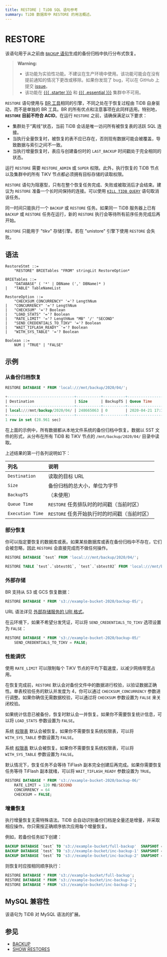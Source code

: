 ```yaml
---
title: RESTORE | TiDB SQL 语句参考
summary: TiDB 数据库中 RESTORE 的用法概述。
---
```


# RESTORE

该语句用于从之前由 [`BACKUP` 语句](/sql-statements/sql-statement-backup.md)生成的备份归档中执行分布式恢复。

> **Warning:**
>
> - 该功能为实验性功能。不建议在生产环境中使用。该功能可能会在没有提前通知的情况下更改或移除。如果你发现了 bug，可以在 GitHub 上提交 [issue](https://github.com/pingcap/tidb/issues)。
> - 该功能在 [{{{ .starter }}}](https://docs.pingcap.com/tidbcloud/select-cluster-tier#tidb-cloud-serverless) 和 [{{{ .essential }}}](https://docs.pingcap.com/tidbcloud/select-cluster-tier#essential) 集群中不可用。

`RESTORE` 语句使用与 [BR 工具](https://docs.pingcap.com/tidb/stable/backup-and-restore-overview)相同的引擎，不同之处在于恢复过程由 TiDB 自身驱动，而不是单独的 BR 工具。BR 的所有优点和注意事项在此同样适用。特别地，**`RESTORE` 目前不符合 ACID**。在运行 `RESTORE` 之前，请确保满足以下要求：

* 集群处于“离线”状态，当前 TiDB 会话是唯一访问所有被恢复表的活跃 SQL 连接。
* 当执行全量恢复时，被恢复的表不应已存在，否则现有数据可能会被覆盖，导致数据与索引之间不一致。
* 当执行增量恢复时，表应与创建备份时的 `LAST_BACKUP` 时间戳处于完全相同的状态。

运行 `RESTORE` 需要 `RESTORE_ADMIN` 或 `SUPER` 权限。此外，执行恢复的 TiDB 节点以及集群中的所有 TiKV 节点都必须拥有目标存储的读取权限。

`RESTORE` 语句为阻塞型，只有在整个恢复任务完成、失败或被取消后才会结束。建议为 `RESTORE` 准备一个长时间保持的连接。可以使用 [`KILL TIDB QUERY`](/sql-statements/sql-statement-kill.md) 语句取消该任务。

同一时间只能执行一个 `BACKUP` 或 `RESTORE` 任务。如果同一 TiDB 服务器上已有 `BACKUP` 或 `RESTORE` 任务在运行，新的 `RESTORE` 执行会等待所有前序任务完成后再开始。

`RESTORE` 只能用于 "tikv" 存储引擎。若在 "unistore" 引擎下使用 `RESTORE` 会失败。

## 语法

```ebnf+diagram
RestoreStmt ::=
    "RESTORE" BRIETables "FROM" stringLit RestoreOption*

BRIETables ::=
    "DATABASE" ( '*' | DBName (',' DBName)* )
|   "TABLE" TableNameList

RestoreOption ::=
    "CHECKSUM_CONCURRENCY" '='? LengthNum
|   "CONCURRENCY" '='? LengthNum
|   "CHECKSUM" '='? Boolean
|   "LOAD_STATS" '='? Boolean
|   "RATE_LIMIT" '='? LengthNum "MB" '/' "SECOND"
|   "SEND_CREDENTIALS_TO_TIKV" '='? Boolean
|   "WAIT_TIFLASH_READY" '='? Boolean
|   "WITH_SYS_TABLE" '='? Boolean

Boolean ::=
    NUM | "TRUE" | "FALSE"
```

## 示例

### 从备份归档恢复


```sql
RESTORE DATABASE * FROM 'local:///mnt/backup/2020/04/';
```

```sql
+------------------------------+-----------+----------+---------------------+---------------------+
| Destination                  | Size      | BackupTS | Queue Time          | Execution Time      |
+------------------------------+-----------+----------+---------------------+---------------------+
| local:///mnt/backup/2020/04/ | 248665063 | 0        | 2020-04-21 17:16:55 | 2020-04-21 17:16:55 |
+------------------------------+-----------+----------+---------------------+---------------------+
1 row in set (28.961 sec)
```

在上面的示例中，所有数据都从本地文件系统的备份归档中恢复。数据以 SST 文件的形式，从分布在所有 TiDB 和 TiKV 节点的 `/mnt/backup/2020/04/` 目录中读取。

上述结果的第一行各列说明如下：

| 列名 | 说明 |
| :-------- | :--------- |
| `Destination` | 读取的目标 URL |
| `Size` |  备份归档的总大小，单位为字节 |
| `BackupTS` | （未使用） |
| `Queue Time` | `RESTORE` 任务排队时的时间戳（当前时区） |
| `Execution Time` | `RESTORE` 任务开始执行时的时间戳（当前时区） |

### 部分恢复

你可以指定要恢复的数据库或表。如果某些数据库或表在备份归档中不存在，它们会被忽略，因此 `RESTORE` 会直接完成而不做任何操作。


```sql
RESTORE DATABASE `test` FROM 'local:///mnt/backup/2020/04/';
```


```sql
RESTORE TABLE `test`.`sbtest01`, `test`.`sbtest02` FROM 'local:///mnt/backup/2020/04/';
```

### 外部存储

BR 支持从 S3 或 GCS 恢复数据：


```sql
RESTORE DATABASE * FROM 's3://example-bucket-2020/backup-05/';
```

URL 语法详见 [外部存储服务的 URI 格式](/external-storage-uri.md)。

在云环境下，如果不希望分发凭证，可以将 `SEND_CREDENTIALS_TO_TIKV` 选项设置为 `FALSE`：


```sql
RESTORE DATABASE * FROM 's3://example-bucket-2020/backup-05/'
    SEND_CREDENTIALS_TO_TIKV = FALSE;
```

### 性能调优

使用 `RATE_LIMIT` 可以限制每个 TiKV 节点的平均下载速度，以减少网络带宽占用。

在恢复完成前，`RESTORE` 默认会对备份文件中的数据进行校验，以验证数据正确性。单表校验任务的默认并发度为 4，你可以通过 `CHECKSUM_CONCURRENCY` 参数进行调整。如果你确信无需数据校验，可以通过将 `CHECKSUM` 参数设置为 `FALSE` 来关闭校验。

如果统计信息已被备份，恢复时默认会一并恢复。如果你不需要恢复统计信息，可以将 `LOAD_STATS` 参数设置为 `FALSE`。

<CustomContent platform="tidb">

系统 [权限表](/privilege-management.md#privilege-table) 默认会被恢复。如果你不需要恢复系统权限表，可以将 `WITH_SYS_TABLE` 参数设置为 `FALSE`。

</CustomContent>

<CustomContent platform="tidb-cloud">

系统 [权限表](https://docs.pingcap.com/tidb/stable/privilege-management#privilege-table) 默认会被恢复。如果你不需要恢复系统权限表，可以将 `WITH_SYS_TABLE` 参数设置为 `FALSE`。

</CustomContent>

默认情况下，恢复任务不会等待 TiFlash 副本完全创建后再完成。如果你需要恢复任务等待 TiFlash 副本就绪，可以将 `WAIT_TIFLASH_READY` 参数设置为 `TRUE`。


```sql
RESTORE DATABASE * FROM 's3://example-bucket-2020/backup-06/'
    RATE_LIMIT = 120 MB/SECOND
    CONCURRENCY = 64
    CHECKSUM = FALSE;
```

### 增量恢复

执行增量恢复无需特殊语法。TiDB 会自动识别备份归档是全量还是增量，并采取相应操作。你只需按正确顺序依次应用每个增量恢复。

例如，若备份任务如下创建：


```sql
BACKUP DATABASE `test` TO 's3://example-bucket/full-backup'  SNAPSHOT = 413612900352000;
BACKUP DATABASE `test` TO 's3://example-bucket/inc-backup-1' SNAPSHOT = 414971854848000 LAST_BACKUP = 413612900352000;
BACKUP DATABASE `test` TO 's3://example-bucket/inc-backup-2' SNAPSHOT = 416353458585600 LAST_BACKUP = 414971854848000;
```

则恢复时应按相同顺序执行：


```sql
RESTORE DATABASE * FROM 's3://example-bucket/full-backup';
RESTORE DATABASE * FROM 's3://example-bucket/inc-backup-1';
RESTORE DATABASE * FROM 's3://example-bucket/inc-backup-2';
```

## MySQL 兼容性

该语句为 TiDB 对 MySQL 语法的扩展。

## 参见

* [BACKUP](/sql-statements/sql-statement-backup.md)
* [SHOW RESTORES](/sql-statements/sql-statement-show-backups.md)
